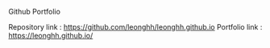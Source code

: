 Github Portfolio

Repository link : https://github.com/leonghh/leonghh.github.io
Portfolio link : https://leonghh.github.io/


